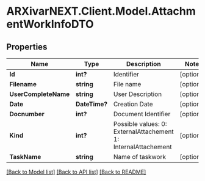 # ARXivarNEXT.Client.Model.AttachmentWorkInfoDTO
## Properties

Name | Type | Description | Notes
------------ | ------------- | ------------- | -------------
**Id** | **int?** | Identifier | [optional] 
**Filename** | **string** | File name | [optional] 
**UserCompleteName** | **string** | User Description | [optional] 
**Date** | **DateTime?** | Creation Date | [optional] 
**Docnumber** | **int?** | Document Identifier | [optional] 
**Kind** | **int?** | Possible values:  0: ExternalAttachement  1: InternalAttachement  | [optional] 
**TaskName** | **string** | Name of taskwork | [optional] 

[[Back to Model list]](../README.md#documentation-for-models) [[Back to API list]](../README.md#documentation-for-api-endpoints) [[Back to README]](../README.md)

